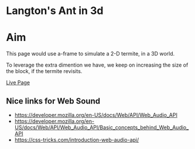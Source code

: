 # Langton's Ant in 3d

# Aim
This page would use a-frame to simulate a 2-D termite, in a 3D world.

To leverage the extra dimention we have, we keep on increasing the size of the block, if the termite revisits.

[Live Page](kCanvas/langton3d/kaaro.html)


## Nice links for Web Sound
* https://developer.mozilla.org/en-US/docs/Web/API/Web_Audio_API
* https://developer.mozilla.org/en-US/docs/Web/API/Web_Audio_API/Basic_concepts_behind_Web_Audio_API
* https://css-tricks.com/introduction-web-audio-api/